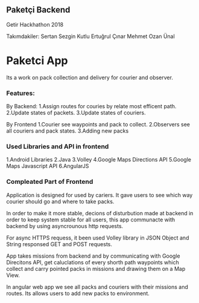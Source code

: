 ## Paketçi Backend

Getir Hackhathon 2018

Takımdakiler: 
Sertan Sezgin Kutlu 
Ertuğrul Çınar
Mehmet Ozan Ünal

# Paketci App

Its a work on pack collection and delivery for courier and observer.

### Features:
By Backend:
1.Assign routes for couries by relate most efficent path.
2.Update states of packets.
3.Update states of couriers.

By Frontend
1.Courier see waypoints and pack to collect.
2.Observers see all couriers and pack states.
3.Adding new packs

### Used Libraries and API in frontend
1.Android Libraries
2.Java
3.Volley
4.Google Maps Directions API
5.Google Maps Javascript API
6.AngularJS

### Compleated Part of Frontend
Application is designed for used by cariers. It gave users to see which way courier should go and where to take packs.

In order to make it more stable, decions of disturbution made at backend in order to keep system stable for all users, this app communacte with backend by using asyncrounous http requests.

For async HTTPS requess, it been used Volley library in JSON Object and String responsed GET and POST requests.

App takes missions from backend and by communicating with Google Direcitons API, get caluclations of every shorth path waypoints which collect and carry pointed packs in missions and drawing them on a Map View.

In angular web app we see all packs and couriers with their missions and routes. Its allows users to add new packs to environment.
